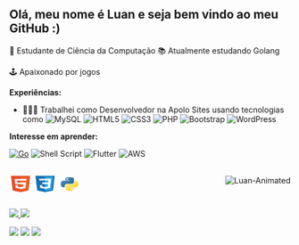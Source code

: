 
## Olá, meu nome é Luan e seja bem vindo ao meu GitHub :) 

🎒 Estudante de Ciência da Computação
📚 Atualmente estudando Golang

🕹️ Apaixonado por jogos 

**Experiências:**
- 👨🏻‍💻 Trabalhei como Desenvolvedor na Apolo Sites usando tecnologias como 
  ![MySQL](https://img.shields.io/badge/-MySQL-black?&logo=MySQL)
  ![HTML5](https://img.shields.io/badge/-HTML5-black?&logo=Html5)
  ![CSS3](https://img.shields.io/badge/-CSS3-black?&logo=Css3&logoColor=blue)
  ![PHP](https://img.shields.io/badge/-PHP-black?&logo=PHP)
  ![Bootstrap](https://img.shields.io/badge/-Bootstrap-black?&logo=bootstrap)
  ![WordPress](https://img.shields.io/badge/-Wordpress-black?&logo=wordpress)
  
**Interesse em aprender:**
  
[![Go](https://img.shields.io/badge/--00ADD8?logo=go&logoColor=ffffff)](https://golang.org/)
![Shell Script](https://img.shields.io/badge/shell_script-%23121011.svg?style=for-the-badge&logo=gnu-bash&logoColor=white)
![Flutter](https://img.shields.io/badge/-Flutter-black?&logo=flutter)
![AWS](https://img.shields.io/badge/AWS-%23FF9900.svg?style=for-the-badge&logo=amazon-aws&logoColor=white) 

 <div style="display: inline_block"><br>
 <img align="right" alt="Luan-Animated" src="https://i.picasion.com/pic91/ae514c2cfc205c7f0a5d1f8512a8265a.gif">
 <img align="center" alt="Luan-HTML" height="30" width="40" src="https://raw.githubusercontent.com/devicons/devicon/master/icons/html5/html5-original.svg">
 <img align="center" alt="Luan-CSS" height="30" width="40" src="https://raw.githubusercontent.com/devicons/devicon/master/icons/css3/css3-original.svg">
 <img align="center" alt="Luan-Python" height="30" width="40" src="https://raw.githubusercontent.com/devicons/devicon/master/icons/python/python-original.svg">
</div>
  
 ##

<div> 
  
  <div>
 <a href="https://github.com/luankkobs/">
  <img height="180em" src="https://github-readme-stats.vercel.app/api?username=luankkobs&show_icons=true&theme=tokyonight" style"max-width: 100%;" />
  <img height="180em" src="https://github-readme-stats.vercel.app/api/top-langs/?username=luankkobs&layout=compact&theme=tokyonight" style"max-width: 50%;" />
 </a>
</div>

 <a href="https://instagram.com/luankkobs" target="_blank"><img src="https://img.shields.io/badge/-Instagram-%23E4405F?style=for-the-badge&logo=instagram&logoColor=white" target="_blank"></a>
 <a href = "mailto:luankkobs@gmail.com"><img src="https://img.shields.io/badge/Gmail-D14836?style=for-the-badge&logo=gmail&logoColor=white" target="_blank"></a>
 <a href="https://www.linkedin.com/in/luan-kobs/" target="_blank"><img src="https://img.shields.io/badge/-LinkedIn-%230077B5?style=for-the-badge&logo=linkedin&logoColor=white" target="_blank"></a> 
